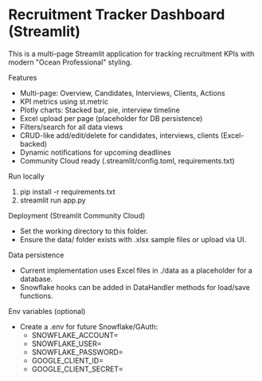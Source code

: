 # Recruitment Tracker Dashboard (Streamlit)

This is a multi-page Streamlit application for tracking recruitment KPIs with modern "Ocean Professional" styling.

Features
- Multi-page: Overview, Candidates, Interviews, Clients, Actions
- KPI metrics using st.metric
- Plotly charts: Stacked bar, pie, interview timeline
- Excel upload per page (placeholder for DB persistence)
- Filters/search for all data views
- CRUD-like add/edit/delete for candidates, interviews, clients (Excel-backed)
- Dynamic notifications for upcoming deadlines
- Community Cloud ready (.streamlit/config.toml, requirements.txt)

Run locally
1. pip install -r requirements.txt
2. streamlit run app.py

Deployment (Streamlit Community Cloud)
- Set the working directory to this folder.
- Ensure the data/ folder exists with .xlsx sample files or upload via UI.

Data persistence
- Current implementation uses Excel files in ./data as a placeholder for a database.
- Snowflake hooks can be added in DataHandler methods for load/save functions.

Env variables (optional)
- Create a .env for future Snowflake/GAuth:
  - SNOWFLAKE_ACCOUNT=
  - SNOWFLAKE_USER=
  - SNOWFLAKE_PASSWORD=
  - GOOGLE_CLIENT_ID=
  - GOOGLE_CLIENT_SECRET=
